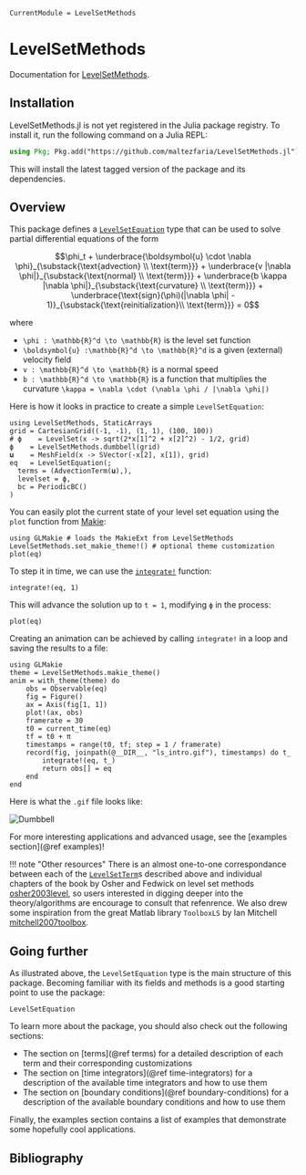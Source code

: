 ```@meta
CurrentModule = LevelSetMethods
```

# LevelSetMethods

Documentation for [LevelSetMethods](https://github.com/maltezfaria/LevelSetMethods.jl).

## Installation

LevelSetMethods.jl is not yet registered in the Julia package registry. To install it, run
the following command on a Julia REPL:

```julia
using Pkg; Pkg.add("https://github.com/maltezfaria/LevelSetMethods.jl")
```

This will install the latest tagged version of the package and its dependencies.

## Overview

This package defines a [`LevelSetEquation`](@ref) type that can be used to solve partial
differential equations of the form

```math
\phi_t + \underbrace{\boldsymbol{u} \cdot \nabla \phi}_{\substack{\text{advection} \\ \text{term}}} + \underbrace{v |\nabla \phi|}_{\substack{\text{normal} \\ \text{term}}} + \underbrace{b \kappa |\nabla \phi|}_{\substack{\text{curvature} \\ \text{term}}} + \underbrace{\text{sign}(\phi)(|\nabla \phi| - 1)}_{\substack{\text{reinitialization}\\ \text{term}}} = 0
```

where

- ``\phi : \mathbb{R}^d \to \mathbb{R}`` is the level set function
- ``\boldsymbol{u} :\mathbb{R}^d \to \mathbb{R}^d`` is a given (external) velocity field
- ``v : \mathbb{R}^d \to \mathbb{R}`` is a normal speed
- ``b : \mathbb{R}^d \to \mathbb{R}`` is a function that multiplies the curvature ``\kappa =
  \nabla \cdot (\nabla \phi / |\nabla \phi|)``

Here is how it looks in practice to create a simple `LevelSetEquation`:

```@example ls-intro
using LevelSetMethods, StaticArrays
grid = CartesianGrid((-1, -1), (1, 1), (100, 100))
# ϕ    = LevelSet(x -> sqrt(2*x[1]^2 + x[2]^2) - 1/2, grid)
ϕ    = LevelSetMethods.dumbbell(grid)
𝐮    = MeshField(x -> SVector(-x[2], x[1]), grid)
eq   = LevelSetEquation(;
  terms = (AdvectionTerm(𝐮),),
  levelset = ϕ,
  bc = PeriodicBC()
)
```

You can easily plot the current state of your level set equation using the `plot` function
from [Makie](https://docs.makie.org):

```@example ls-intro
using GLMakie # loads the MakieExt from LevelSetMethods
LevelSetMethods.set_makie_theme!() # optional theme customization
plot(eq)
```

To step it in time, we can use the [`integrate!`](@ref) function:

```@example ls-intro
integrate!(eq, 1)
```

This will advance the solution up to `t = 1`, modifying `ϕ` in the process:

```@example ls-intro
plot(eq)
```

Creating an animation can be achieved by calling `integrate!` in a loop and saving the
results to a file:

```@example ls-intro
using GLMakie
theme = LevelSetMethods.makie_theme()
anim = with_theme(theme) do
    obs = Observable(eq)
    fig = Figure()
    ax = Axis(fig[1, 1])
    plot!(ax, obs)
    framerate = 30
    t0 = current_time(eq)
    tf = t0 + π
    timestamps = range(t0, tf; step = 1 / framerate)
    record(fig, joinpath(@__DIR__, "ls_intro.gif"), timestamps) do t_
        integrate!(eq, t_)
        return obs[] = eq
    end
end
```

Here is what the `.gif` file looks like:

![Dumbbell](ls_intro.gif)

For more interesting applications and advanced usage, see the [examples section](@ref
examples)!

!!! note "Other resources"
    There is an almost one-to-one correspondance between each of the [`LevelSetTerm`](@ref)s
    described above and individual chapters of the book by Osher and Fedwick on level set
    methods [osher2003level](@cite), so users interested in digging deeper into the
    theory/algorithms are encourage to consult that refenrence. We also drew some
    inspiration from the great Matlab library `ToolboxLS` by Ian Mitchell
    [mitchell2007toolbox](@cite).

## Going further

As illustrated above, the `LevelSetEquation` type is the main structure of this package.
Becoming familiar with its fields and methods is a good starting point to use the package:

```@docs
LevelSetEquation
```

To learn more about the package, you should also check out the following sections:

- The section on [terms](@ref terms) for a detailed description of each term and their
  corresponding customizations
- The section on [time integrators](@ref time-integrators) for a description of the
  available time integrators and how to use them
- The section on [boundary conditions](@ref boundary-conditions) for a description of the
  available boundary conditions and how to use them

Finally, the examples section contains a list of examples that demonstrate some
hopefully cool applications.

## Bibliography

```@bibliography
```
